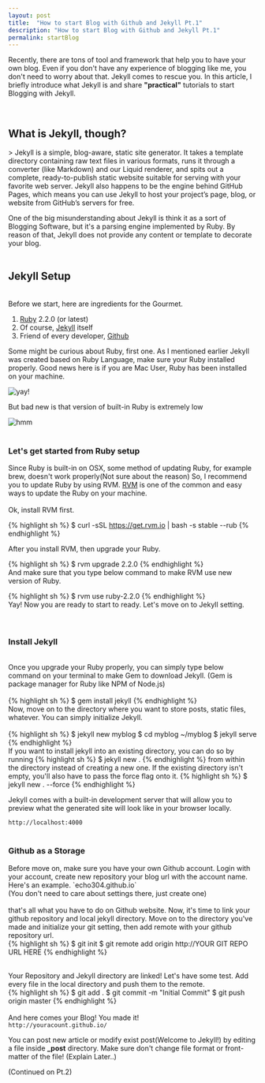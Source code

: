 ```yaml
---
layout: post
title:  "How to start Blog with Github and Jekyll Pt.1"
description: "How to start Blog with Github and Jekyll Pt.1"
permalink: startBlog
---
```

Recently, there are tons of tool and framework that help you to have your own blog. Even if you don't have any experience of blogging like me, you don't need to worry about that. Jekyll comes to rescue you. In this article, I briefly introduce what Jekyll is and share <strong>"practical"</strong> tutorials to start Blogging with Jekyll.
<!--excerpt_separator-->

<br>

<h2>What is Jekyll, though?</h2>
> Jekyll is a simple, blog-aware, static site generator. It takes a template directory containing raw text files in various formats, runs it through a converter (like Markdown) and our Liquid renderer, and spits out a complete, ready-to-publish static website suitable for serving with your favorite web server. Jekyll also happens to be the engine behind GitHub Pages, which means you can use Jekyll to host your project’s page, blog, or website from GitHub’s servers for free.

One of the big misunderstanding about Jekyll is think it as a sort of Blogging Software, but it's a parsing engine implemented by Ruby. By reason of that, Jekyll does not provide any content or template to decorate your blog.
<br>
<br>
<h2>Jekyll Setup</h2>
<br>
Before we start, here are ingredients for the Gourmet.
<ol>
    <li><a href="https://www.ruby-lang.org/en/">Ruby</a> 2.2.0 (or latest)</li>
    <li>Of course, <a href="http://jekyllrb.com/">Jekyll</a> itself</li>
    <li>Friend of every developer, <a href="https://github.com/">Github</a></li>
</ol>

Some might be curious about Ruby, first one. As I mentioned earlier Jekyll was created based on Ruby Language, make sure your Ruby installed properly.
Good news here is if you are Mac User, Ruby has been installed on your machine.

<img align="middle" src="http://d1nr5wevwcuzuv.cloudfront.net/product_photos/3065045/beemo_20sticker_20template_original.png" alt="yay!">

But bad new is that version of built-in Ruby is extremely low

<img align="middle" src="http://orig01.deviantart.net/242d/f/2013/227/9/3/bmo_s_mustache_by_timelord242-d6icafl.png" alt="hmm">
  
<br>
<br>

<h3>Let's get started from Ruby setup</h3>
Since Ruby is built-in on OSX, some method of updating Ruby, for example brew, doesn't work properly(Not sure about the reason)
So, I recommend you to update Ruby by using RVM.
<a href="https://rvm.io/rvm/install">RVM</a> is one of the common and easy ways to update the Ruby on your machine. 
<br>
<br>
Ok, install RVM first. 

{% highlight sh %}
$ curl -sSL https://get.rvm.io | bash -s stable --rub
{% endhighlight %}
<br>

After you install RVM, then upgrade your Ruby.

{% highlight sh %}
$ rvm upgrade 2.2.0
{% endhighlight %}
<br>
And make sure that you type below command to make RVM use new version of Ruby.

{% highlight sh %}
$ rvm use ruby-2.2.0
{% endhighlight %}
<br>
Yay! Now you are ready to start to ready. Let's move on to Jekyll setting.
<br>
<br>
<br>
<h3>Install Jekyll</h3>
<br>
Once you upgrade your Ruby properly, you can simply type below command on your terminal to make Gem to download Jekyll.
(Gem is package manager for Ruby like NPM of Node.js)
<br>
<br>
{% highlight sh %}
$ gem install jekyll
{% endhighlight %}
<br>
Now, move on to the directory where you want to store posts, static files, whatever. You can simply initialize Jekyll.
<br>
<br>
{% highlight sh %}
$ jekyll new myblog
$ cd myblog
~/myblog $ jekyll serve
{% endhighlight %}
<br>
If you want to install jekyll into an existing directory, you can do so by running 
{% highlight sh %}
$ jekyll new .
{% endhighlight %}
from within the directory instead of creating a new one. If the existing directory isn't empty, you'll also have to pass the force flag onto it.
{% highlight sh %}
$ jekyll new . --force
{% endhighlight %}

Jekyll comes with a built-in development server that will allow you to preview what the generated site will look like in your browser locally.

`http://localhost:4000`
<br>
<br>

<h3>Github as a Storage</h3>
Before move on, make sure you have your own Github account.
Login with your account, create new repository your blog url with the account name. Here's an example. `echo304.github.io` <br>(You don't need to care about settings there, just create one)
<br>
<br>
that's all what you have to do on Github website. 
Now, it's time to link your github repository and local jekyll directory.
Move on to the directory you've made and initialize your git setting, then add remote with your github repository url.
<br>
{% highlight sh %}
$ git init
$ git remote add origin http://YOUR GIT REPO URL HERE
{% endhighlight %}
<br>
<br>

Your Repository and Jekyll directory are linked! Let's have some test.
Add every file in the local directory and push them to the remote.
<br>
{% highlight sh %}
$ git add .
$ git commit -m "Initial Commit"
$ git push origin master
{% endhighlight %}
<br>
<br>
And here comes your Blog! You made it!
<br>
`http://youracount.github.io/`

You can post new article or modify exist post(Welcome to Jekyll!) by editing a file inside <strong>_post</strong> directory.
Make sure don't change file format or front-matter of the file!
(Explain Later..)


(Continued on Pt.2)

